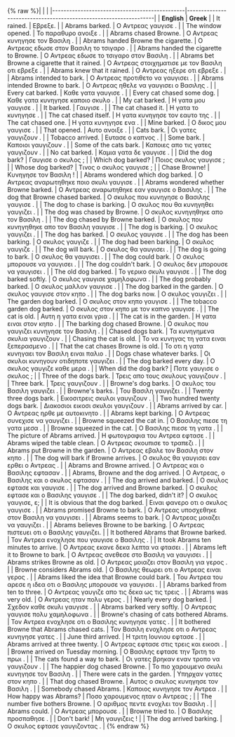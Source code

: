 {% raw %}|                                               |                                                                  |
|-----------------------------------------------|------------------------------------------------------------------|
| **English**                                   | **Greek**                                                        |
| It rained.                                    | Εβρεξε.                                                          |
| Abrams barked.                                | Ο Αντρεας γαυγισε .                                              |
| The window opened.                            | Το παραθυρο ανοιξε .                                             |
| Abrams chased Browne.                         | Ο Αντρεας κυνηγησε τον Βασιλη .                                  |
| Abrams handed Browne the cigarette.           | Ο Αντρεας εδωσε στον Βασιλη το τσιγαρο .                         |
| Abrams handed the cigarette to Browne.        | Ο Αντρεας εδωσε το τσιγαρο στον Βασιλη .                         |
| Abrams bet Browne a cigarette that it rained. | Ο Αντρεας στοιχηματισε με τον Βασιλη οτι εβρεξε .                |
| Abrams knew that it rained.                   | Ο Αντρεας ηξερε οτι εβρεξε .                                     |
| Abrams intended to bark.                      | Ο Αντρεας προτιθετο να γαυγισει .                                |
| Abrams intended Browne to bark.               | Ο Αντρεας ηθελε να γαυγισει ο Βασιλης .                          |
| Every cat barked.                             | Καθε γατα γαυγισε .                                              |
| Every cat chased some dog.                    | Καθε γατα κυνηγησε καποιο σκυλο .                                |
| My cat barked.                                | Η γατα μου γαυγισε .                                             |
| It barked.                                    | Γαυγισε .                                                        |
| The cat chased it.                            | Η γατα το κυνηγησε .                                             |
| The cat chased itself.                        | Η γατα κυνηγησε τον εαυτο της .                                  |
| The cat chased one.                           | Η γατα κυνηγησε ενα .                                            |
| Mine barked.                                  | Ο δικος μου γαυγισε .                                            |
| That opened.                                  | Αυτο ανοιξε .                                                    |
| Cats bark.                                    | Οι γατες γαυγιζουν .                                             |
| Tobacco arrived.                              | Ευτασε ο καπνος .                                                |
| Some bark.                                    | Καποιοι γαυγιζουν .                                              |
| Some of the cats bark.                        | Καποιες απο τις γατες γαυγιζουν .                                |
| No cat barked.                                | Καμια γατα δε γαυγισε .                                          |
| Did the dog bark?                             | Γαυγισε ο σκυλος ;                                               |
| Which dog barked?                             | Ποιος σκυλος γαυγισε ;                                           |
| Whose dog barked?                             | Τινος ο σκυλος γαυγισε ;                                         |
| Chase Browne!                                 | Κυνηγησε τον Βασιλη !                                            |
| Abrams wondered which dog barked.             | Ο Αντρεας αναρωτηθηκε ποιο σκυλι γαυγισε .                       |
| Abrams wondered whether Browne barked.        | Ο Αντρεας αναρωτηθηκε εαν γαυγισε ο Βασιλης .                    |
| The dog that Browne chased barked.            | Ο σκυλος που κυνηγησε ο Βασιλης γαυγισε .                        |
| The dog to chase is barking.                  | Ο σκυλος που θα κυνηγηθει γαυγιζει .                             |
| The dog was chased by Browne.                 | Ο σκυλος κυνηγηθηκε απο τον Βασιλη .                             |
| The dog chased by Browne barked.              | Ο σκυλος που κυνηγηθηκε απο τον Βασιλη γαυγισε .                 |
| The dog is barking.                           | Ο σκυλος γαυγιζει .                                              |
| The dog has barked.                           | Ο σκυλος γαυγισε .                                               |
| The dog has been barking.                     | Ο σκυλος γαυγιζε .                                               |
| The dog had been barking.                     | Ο σκυλος γαυγιζε .                                               |
| The dog will bark.                            | Ο σκυλος θα γαυγισει .                                           |
| The dog is going to bark.                     | Ο σκυλος θα γαυγισει .                                           |
| The dog could bark.                           | Ο σκυλος μπορουσε να γαυγισει .                                  |
| The dog couldn't bark.                        | Ο σκυλος δεν μπορουσε να γαυγισει .                              |
| The old dog barked.                           | Το γερικο σκυλι γαυγισε .                                        |
| The dog barked softly.                        | Ο σκυλος γαυγισε χαμηλοφωνα .                                    |
| The dog probably barked.                      | Ο σκυλος μαλλον γαυγισε .                                        |
| The dog barked in the garden.                 | Ο σκυλος γαυγισε στον κηπο .                                     |
| The dog barks now.                            | Ο σκυλος γαυγιζει .                                              |
| The garden dog barked.                        | Ο σκυλος στον κηπο γαυγισε .                                     |
| The tobacco garden dog barked.                | Ο σκυλος στον κηπο με τον καπνο γαυγισε .                        |
| The cat is old.                               | Αυτη η γατα ειναι γρια .                                         |
| The cat is in the garden.                     | Η γατα ειναι στον κηπο .                                         |
| The barking dog chased Browne.                | Ο σκυλος που γαυγιζει κυνηγησε τον Βασιλη .                      |
| Chased dogs bark.                             | Τα κυνηγημενα σκυλια γαυγιζουν .                                 |
| Chasing the cat is old.                       | Το να κυνηγας τη γατα ειναι ξεπερασμενο .                        |
| That the cat chases Browne is old.            | Το οτι η γατα κυνηγαει τον Βασιλη ειναι παλιο .                  |
| Dogs chase whatever barks.                    | Οι σκυλοι κυνηγουν οτιδηποτε γαυγιζει .                          |
| The dog barked every day.                     | Ο σκυλος γαυγιζε καθε μερα .                                     |
| When did the dog bark?                        | Ποτε γαυγισε ο σκυλος ;                                          |
| Three of the dogs bark.                       | Τρεις απο τους σκυλους γαυγιζουν .                               |
| Three bark.                                   | Τρεις γαυγιζουν .                                                |
| Browne's dog barks.                           | Ο σκυλος του Βασιλη γαυγιζει .                                   |
| Browne's barks.                               | Του Βασιλη γαυγιζει .                                            |
| Twenty three dogs bark.                       | Εικοσιτρεις σκυλοι γαυγιζουν .                                   |
| Two hundred twenty dogs bark.                 | Διακοσιοι εικοσι σκυλοι γαυγιζουν .                              |
| Abrams arrived by car.                        | Ο Αντρεας ηρθε με αυτοκινητο .                                   |
| Abrams kept barking.                          | Ο Αντρεας συνεχισε να γαυγιζει .                                 |
| Browne squeezed the cat in.                   | Ο Βασιλης πιεσε τη γατα μεσα .                                   |
| Browne squeezed in the cat.                   | Ο Βασιλης πιεσε τη γατα .                                        |
| The picture of Abrams arrived.                | Η φωτογραφια του Αντρεα εφτασε .                                 |
| Abrams wiped the table clean.                 | Ο Αντρεας σκουπισε το τραπεζι .                                  |
| Abrams put Browne in the garden.              | Ο Αντρεας εβαλε τον Βασιλη στον κηπο .                           |
| The dog will bark if Browne arrives.          | Ο σκυλος θα γαυγισει εαν ερθει ο Αντρεας .                       |
| Abrams and Browne arrived.                    | Ο Αντρεας και ο Βασιλης εφτασαν .                                |
| Abrams, Browne and the dog arrived.           | Ο Αντρεας, ο Βασιλης και ο σκυλος εφτασαν .                      |
| The dog arrived and barked.                   | Ο σκυλος εφτασε και γαυγισε .                                    |
| The dog arrived and Browne barked.            | Ο σκυλος εφτασε και ο Βασιλης γαυγισε .                          |
| The dog barked, didn't it?                    | Ο σκυλος γαυγισε, ε;                                             |
| It is obvious that the dog barked.            | Ειναι φανερο οτι ο σκυλος γαυγισε .                              |
| Abrams promised Browne to bark.               | Ο Αντρεας υποσχεθηκε στον Βασιλη να γαυγισει .                   |
| Abrams seems to bark.                         | Ο Αντρεας μοιαζει να γαυγιζει .                                  |
| Abrams believes Browne to be barking.         | Ο Αντρεας πιστευει οτι ο Βασιλης γαυγιζει.                       |
| It bothered Abrams that Browne barked.        | Τον Αντρεα ενοχλησε που γαυγισε ο Βασιλης .                      |
| It took Abrams ten minutes to arrive.         | Ο Αντρεας εκανε δεκα λεπτα να φτασει .                           |
| Abrams left it to Browne to bark.             | Ο Αντρεας ανεθεσε στο Βασιλη να γαυγισει .                       |
| Abrams strikes Browne as old.                 | Ο Αντρεας μοιαζει στον Βασιλη για γερος .                        |
| Browne considers Abrams old.                  | Ο Βασιλης θεωρει οτι ο Αντρεας ειναι γερος .                     |
| Abrams liked the idea that Browne could bark. | Του Αντρεα του αρεσε η ιδεα οτι ο Βασιλης μπορουσε να γαυγισει . |
| Abrams barked from ten to three.              | Ο Αντρεας γαυγιζε απο τις δεκα ως τις τρεις .                    |
| Abrams was very old.                          | Ο Αντρεας ηταν πολυ γερος .                                      |
| Nearly every dog barked.                      | Σχεδον καθε σκυλι γαυγισε .                                      |
| Abrams barked very softly.                    | Ο Αντρεας γαυγισε πολυ χαμηλοφωνα .                              |
| Browne's chasing of cats bothered Abrams.     | Τον Αντρεα ενοχλησε οτι ο Βασιλης κυνηγησε γατες .               |
| It bothered Browne that Abrams chased cats.   | Τον Βασιλη ενοχλησε οτι ο Αντρεας κυνηγησε γατες .               |
| June third arrived.                           | Η τριτη Ιουνιου εφτασε .                                         |
| Abrams arrived at three twenty.               | Ο Αντρεας εφτασε στις τρεις και εικοσι .                         |
| Browne arrived on Tuesday morning.            | Ο Βασιλης εφτασε την Τριτη το πρωι .                             |
| The cats found a way to bark.                 | Οι γατες βρηκαν εναν τροπο να γαυγιζουν .                        |
| The happier dog chased Browne.                | Το πιο χαρουμενο σκυλι κυνηγησε τον Βασιλη .                     |
| There were cats in the garden.                | Υπηρχαν γατες στον κηπο .                                        |
| That dog chased Browne.                       | Αυτος ο σκυλος κυνηγησε τον Βασιλη .                             |
| Somebody chased Abrams.                       | Καποιος κυνηγησε τον Αντρεα .                                    |
| How happy was Abrams?                         | Ποσο χαρουμενος ηταν ο Αντρεας ;                                 |
| The number five bothers Browne.               | Ο αριθμος πεντε ενοχλει τον Βασιλη .                             |
| Abrams could.                                 | Ο Αντρεας μπορουσε .                                             |
| Browne tried to.                              | Ο Βασιλης προσπαθησε .                                           |
| Don't bark!                                   | Μη γαυγιζεις !                                                   |
| The dog arrived barking.                      | Ο σκυλος εφτασε γαυγιζοντας .                                    |
{% endraw %}